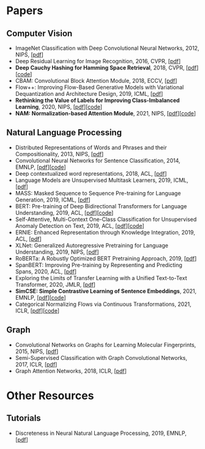 # Papers
## Computer Vision
- ImageNet Classification with Deep Convolutional Neural Networks, 2012, NIPS, [[pdf](https://papers.nips.cc/paper/2012/hash/c399862d3b9d6b76c8436e924a68c45b-Abstract.html)]
- Deep Residual Learning for Image Recognition, 2016, CVPR, [[pdf](https://arxiv.org/abs/1512.03385)]
- **Deep Cauchy Hashing for Hamming Space Retrieval**, 2018, CVPR, [[pdf](http://ise.thss.tsinghua.edu.cn/~mlong/doc/deep-cauchy-hashing-cvpr18.pdf)][[code](https://github.com/thulab/DeepHash)]
- CBAM: Convolutional Block Attention Module, 2018, ECCV, [[pdf](https://arxiv.org/abs/1807.06521)]
- Flow++: Improving Flow-Based Generative Models with Variational Dequantization and Architecture Design, 2019, ICML, [[pdf](https://arxiv.org/abs/1902.00275)]
- **Rethinking the Value of Labels for Improving Class-Imbalanced Learning**, 2020, NIPS, [[pdf](https://arxiv.org/abs/2006.07529)][[code](https://github.com/YyzHarry/imbalanced-semi-self)]
- **NAM: Normalization-based Attention Module**, 2021, NIPS, [[pdf](https://arxiv.org/abs/2111.12419)][[code](https://github.com/Christian-lyc/NAM)]

## Natural Language Processing
- Distributed Representations of Words and Phrases and their Compositionality, 2013, NIPS, [[pdf](https://arxiv.org/abs/1310.4546)]
- Convolutional Neural Networks for Sentence Classification, 2014, EMNLP, [[pdf](https://arxiv.org/abs/1408.5882)][[code](https://github.com/bigboNed3/chinese_text_cnn)]
- Deep contextualized word representations, 2018, ACL, [[pdf](https://arxiv.org/abs/1802.05365)]
- Language Models are Unsupervised Multitask Learners, 2019, ICML, [[pdf](https://d4mucfpksywv.cloudfront.net/better-language-models/language_models_are_unsupervised_multitask_learners.pdf)]
- MASS: Masked Sequence to Sequence Pre-training for Language Generation, 2019, ICML, [[pdf](https://arxiv.org/abs/1905.02450)]
- BERT: Pre-training of Deep Bidirectional Transformers for Language Understanding, 2019, ACL, [[pdf](https://arxiv.org/abs/1810.04805)][[code](https://github.com/google-research/bert)]
- Self-Attentive, Multi-Context One-Class Classification for Unsupervised Anomaly Detection on Text, 2019, ACL, [[pdf](https://aclanthology.org/P19-1398/)][[code](https://github.com/lukasruff/CVDD-PyTorch)]
- ERNIE: Enhanced Representation through Knowledge Integration, 2019, ACL, [[pdf](https://arxiv.org/abs/1904.09223)]
- XLNet: Generalized Autoregressive Pretraining for Language Understanding, 2019, NIPS, [[pdf](https://arxiv.org/abs/1906.08237)]
- RoBERTa: A Robustly Optimized BERT Pretraining Approach, 2019, [[pdf](https://arxiv.org/abs/1907.11692)]
- SpanBERT: Improving Pre-training by Representing and Predicting Spans, 2020, ACL, [[pdf](https://arxiv.org/abs/1907.10529)]
- Exploring the Limits of Transfer Learning with a Unified Text-to-Text Transformer, 2020, JMLR, [[pdf](https://arxiv.org/abs/1910.10683)]
- **SimCSE: Simple Contrastive Learning of Sentence Embeddings**, 2021, EMNLP, [[pdf](https://arxiv.org/abs/2104.08821)][[code](https://github.com/princeton-nlp/simcse)]
- Categorical Normalizing Flows via Continuous Transformations, 2021, ICLR, [[pdf](https://arxiv.org/abs/2006.09790)][[code](https://github.com/phlippe/CategoricalNF)]

## Graph
- Convolutional Networks on Graphs for Learning Molecular Fingerprints, 2015, NIPS, [[pdf](https://arxiv.org/abs/1509.09292)]
- Semi-Supervised Classification with Graph Convolutional Networks, 2017, ICLR, [[pdf](https://arxiv.org/abs/1609.02907)]
- Graph Attention Networks, 2018, ICLR, [[pdf](https://arxiv.org/abs/1710.10903)]


# Other Resources
## Tutorials
- Discreteness in Neural Natural Language Processing, 2019, EMNLP, [[pdf](https://lili-mou.github.io/)]
